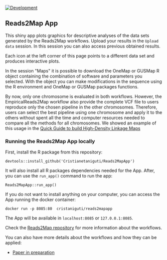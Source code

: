 [![Development](https://img.shields.io/badge/development-active-blue.svg)](https://img.shields.io/badge/development-active-blue.svg)

## Reads2Map App

This shiny app plots graphics for descriptive analyses of the data sets generated by the Reads2Map workflows. Upload your results in the `Upload data` session. In this session you can also access previous obtained results.

Each icon at the left corner of this page points to a different data set and produces interactive plots.

In the session "Maps" it is possible to download the OneMap or GUSMap R object containing the combination of software and parameters you selected. With the object you can make modifications in the sequence using the R environment and OneMap or GUSMap packages functions. 

By now, only one chromosome is evaluated in both workflows. However, the EmpiricalReads2Map workflow also provide the complete VCF file to users reproduce only the chosen pipeline in the other chromosomes. Therefore, users can select the best pipeline using one chromosome and apply it to the others without spent all the time and computer resources needed to compare all the methods for all chromosomes. We showed an example of this usage in the [Quick Guide to build High-Density Linkage Maps](https://cristianetaniguti.github.io/Tutorials/onemap/High_density_maps.html)

### Running the Reads2Map App locally

First, install the R package from this repository:

```{r, eval=FALSE}
devtools::install_github('Cristianetaniguti/Reads2MapApp')
```

It will also install all R packages dependencies needed for the App. After, you can use the `run_app()` command to run the app:

```{r, eval=FALSE}
Reads2MapApp::run_app()
```

If you do not want to install anything on your computer, you can access the App running the docker container:

```{bash}
docker run -p 8085:80  cristaniguti/reads2mapapp
```

The App will be available in `localhost:8085` or `127.0.0.1:8085`.

Check the [Reads2Map repository](https://github.com/Cristianetaniguti/Reads2Map) for more information about the workflows.

You can also have more details about the workflows and how they can be applied:

* [Paper in preparation](vignettes/under_development.html)
